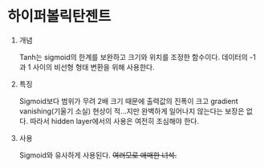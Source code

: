 # 하이퍼볼릭탄젠트

1. 개념

   Tanh는 sigmoid의 한계를 보완하고 크기와 위치를 조정한 함수이다. 데이터의 -1과 1 사이의 비선형 형태 변환을 위해 사용한다.

2. 특징

   Sigmoid보다 범위가 무려 2배 크기 때문에 출력값의 진폭이 크고 gradient vanishing(기울기 소실) 현상이 적...지만 완벽하게 일어나지 않는다는 보장은 없다. 따라서 hidden layer에서의 사용은 여전히 조심해야 한다.

3. 사용

   Sigmoid와 유사하게 사용된다. ~~여러모로 애매한 녀석.~~
